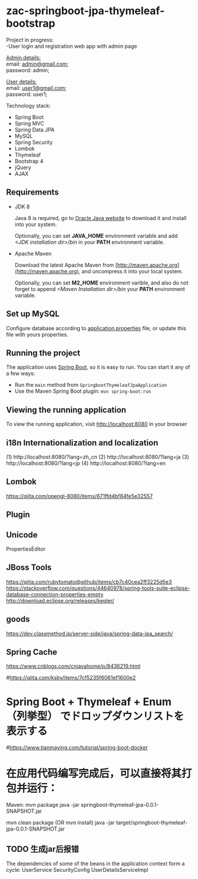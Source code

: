 # zac-springboot-jpa-thymeleaf-bootstrap
Project in progress:  
-User login and registration web app with admin page

[Admin details:](zac-spring-jpa-thymleaf-bootstrap/blob/master/src/main/java/com/zac/spring/configuration/SetupDataLoader.java#L57)  
email: admin@gmail.com;  
password: admin;

[User details:](zac-springboot-jpa-thymeleaf-bootstrap/blob/90daa09263ec034f06c5858f7eb232a1d44fbc33/src/main/java/com/zac/spring/configuration/SetupDataLoader.java#L59)  
email: user1@gmail.com;  
password: user1;

Technology stack:
* Spring Boot
* Spring MVC
* Spring Data JPA
* MySQL
* Spring Security
* Lombok
* Thymeleaf
* Bootstrap 4
* jQuery
* AJAX



## Requirements

* JDK 8

  Java 8 is required, go to [Oracle Java website](http://java.oracle.com) to download it and install into your system. 
 
  Optionally, you can set **JAVA\_HOME** environment variable and add *&lt;JDK installation dir>/bin* in your **PATH** environment variable.

* Apache Maven

  Download the latest Apache Maven from [http://maven.apache.org](http://maven.apache.org), and uncompress it into your local system. 

  Optionally, you can set **M2\_HOME** environment varible, and also do not forget to append *&lt;Maven Installation dir>/bin* your **PATH** environment variable.  

## Set up MySQL
Configure database according to [application.properties](zac-spring-jpa-thymleaf-bootstrap/blob/328496c1ad1c1347f0b03af1504730cb52ffe3a4/src/main/resources/application.properties#L8) file, or update this file with yours properties.

  
## Running the project
The application uses [Spring Boot](http://projects.spring.io/spring-boot/), so it is easy to run. You can start it any of a few ways:
* Run the `main` method from `SpringbootThymeleafJpaApplication `
* Use the Maven Spring Boot plugin: `mvn spring-boot:run`

## Viewing the running application
To view the running application, visit [http://localhost:8080](http://localhost:8080) in your browser

## i18n Internationalization and localization
(1) http://localhost:8080/?lang=zh_cn
(2) http://localhost:8080/?lang=ja
(3) http://localhost:8080/?lang=jp
(4) http://localhost:8080/?lang=en

## Lombok
https://qiita.com/opengl-8080/items/671ffd4bf84fe5e32557

## Plugin
## Unicode
PropertiesEditor
## JBoss Tools
https://qiita.com/rubytomato@github/items/cb7c40cea2ff3225d5e3
https://stackoverflow.com/questions/44640978/spring-tools-suite-eclipse-database-connection-properties-empty
http://download.eclipse.org/releases/kepler/

## goods
https://dev.classmethod.jp/server-side/java/spring-data-jpa_search/

## Spring Cache
https://www.cnblogs.com/cnjavahome/p/8436219.html

#https://qiita.com/ksby/items/7cf5235f6061ef1600e2
# Spring Boot + Thymeleaf + Enum（列挙型） でドロップダウンリストを表示する

#https://www.tianmaying.com/tutorial/spring-boot-docker
# 在应用代码编写完成后，可以直接将其打包并运行：
Maven:
mvn package
java -jar springboot-thymeleaf-jpa-0.0.1-SNAPSHOT.jar

mvn clean package
(OR mvn install)
java -jar target/springboot-thymeleaf-jpa-0.0.1-SNAPSHOT.jar

## TODO 生成jar后报错
The dependencies of some of the beans in the application context form a cycle:
UserService
SecurityConfig
UserDetailsServiceImpl


